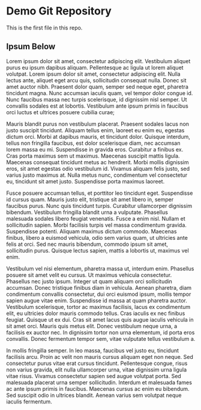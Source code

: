 # Demo Git Repository

This is the first file in this repo.

## Ipsum Below
Lorem ipsum dolor sit amet, consectetur adipiscing elit. Vestibulum aliquet purus eu ipsum dapibus aliquam. Pellentesque ac ligula ut lorem aliquet volutpat. Lorem ipsum dolor sit amet, consectetur adipiscing elit. Nulla lectus ante, aliquet eget arcu quis, sollicitudin consequat nulla. Donec sit amet auctor nibh. Praesent dolor quam, semper sed neque eget, pharetra tincidunt magna. Nunc accumsan iaculis quam, vel tempor dolor congue id. Nunc faucibus massa nec turpis scelerisque, id dignissim nisl semper. Ut convallis sodales est at lobortis. Vestibulum ante ipsum primis in faucibus orci luctus et ultrices posuere cubilia curae;

Mauris blandit purus non vestibulum placerat. Praesent sodales lacus non justo suscipit tincidunt. Aliquam tellus enim, laoreet eu enim eu, egestas dictum orci. Morbi at dapibus mauris, et tincidunt dolor. Quisque interdum, tellus non fringilla faucibus, est dolor scelerisque diam, nec accumsan lorem massa eu mi. Suspendisse in gravida eros. Curabitur a finibus ex. Cras porta maximus sem ut maximus. Maecenas suscipit mattis ligula. Maecenas consequat tincidunt metus ac hendrerit. Morbi mollis dignissim eros, sit amet egestas odio vestibulum id. Vivamus aliquam felis justo, sed varius justo maximus at. Nulla metus nunc, condimentum vel consectetur eu, tincidunt sit amet justo. Suspendisse porta maximus laoreet.

Fusce posuere accumsan tellus, et porttitor leo tincidunt eget. Suspendisse id cursus quam. Mauris justo elit, tristique sit amet libero in, semper faucibus purus. Nunc quis tincidunt turpis. Curabitur ullamcorper dignissim bibendum. Vestibulum fringilla blandit urna a vulputate. Phasellus malesuada sodales libero feugiat venenatis. Fusce a enim nisl. Nullam et sollicitudin sapien. Morbi facilisis turpis vel massa condimentum gravida. Suspendisse potenti. Aliquam maximus dictum commodo. Maecenas finibus, libero a euismod vehicula, odio sem varius quam, ut ultricies ante felis at orci. Sed nec mauris bibendum, commodo ipsum sit amet, sollicitudin purus. Quisque lectus sapien, mattis a lobortis ut, maximus vel enim.

Vestibulum vel nisi elementum, pharetra massa ut, interdum enim. Phasellus posuere sit amet velit eu cursus. Ut maximus vehicula consectetur. Phasellus nec justo ipsum. Integer ut quam aliquam orci sollicitudin accumsan. Donec tristique finibus diam in vehicula. Aenean pharetra, diam condimentum convallis consectetur, dui orci euismod ipsum, mollis tempor sapien augue vitae enim. Suspendisse id massa at quam pharetra auctor. Vestibulum scelerisque, tortor ac maximus facilisis, lacus ex condimentum elit, eu ultricies dolor mauris commodo tellus. Cras iaculis ex nec finibus feugiat. Quisque ut ex dui. Cras sit amet lacus quis augue iaculis vehicula in sit amet orci. Mauris quis metus elit. Donec vestibulum neque urna, a facilisis ex auctor nec. In dignissim tortor non urna elementum, id porta eros convallis. Donec fermentum tempor sem, vitae vulputate tellus vestibulum a.

In mollis fringilla semper. In leo massa, faucibus vel justo eu, tincidunt facilisis arcu. Proin ac velit non mauris cursus aliquam eget non neque. Sed consectetur purus vitae erat cursus tincidunt. Pellentesque congue, risus non varius gravida, elit nulla ullamcorper urna, vitae dignissim urna ligula vitae risus. Vivamus consectetur sapien sed augue volutpat porta. Sed malesuada placerat urna semper sollicitudin. Interdum et malesuada fames ac ante ipsum primis in faucibus. Maecenas cursus ac enim eu bibendum. Sed suscipit odio in ultrices blandit. Aenean varius sem volutpat neque iaculis fermentum.